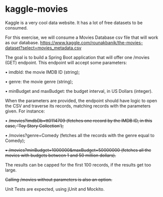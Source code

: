 # kaggle-movies

Kaggle is a very cool data website. It has a lot of free datasets to be consumed.

For this exercise, we will consume a Movies Database csv file that will work as our database. https://www.kaggle.com/rounakbanik/the-movies-dataset?select=movies_metadata.csv

The goal is to build a Spring Boot application that will offer one /movies (GET) endpoint. This endpoint will accept some parameters:

• imdbId: the movie IMDB ID (string);

• genre: the movie genre (string);

• minBudget and maxBudget: the budget interval, in US Dollars (integer).

When the parameters are provided, the endpoint should have logic to open the CSV and traverse its records, matching records with the parameters given. For instance:

• ~~/movies?imdbDb=tt0114709 (fetches one record by the IMDB ID, in this case, 'Toy Story Collection');~~

• /movies?genre=Comedy (fetches all the records with the genre equal to Comedy);

~~• /movies?minBudget=1000000&maxBudget=50000000 (fetches all the movies with budgets between 1 and 50 million dollars).~~

The results can be capped for the first 100 records, if the results get too large.

~~Calling /movies without parameters is also an option.~~

Unit Tests are expected, using jUnit and Mockito. 
